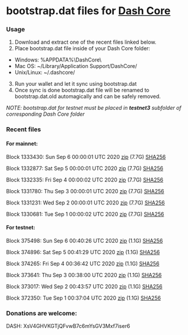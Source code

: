 # bootstrap.dat files for [Dash Core](https://github.com/dashpay/dash)

### Usage

1. Download and extract one of the recent files linked below.
2. Place bootstrap.dat file inside of your Dash Core folder:
 - Windows: %APPDATA%\DashCore\
 - Mac OS: ~/Library/Application Support/DashCore/
 - Unix/Linux: ~/.dashcore/
3. Run your wallet and let it sync using bootstrap.dat
4. Once sync is done bootstrap.dat file will be renamed to bootstrap.dat.old automagically and can be safely removed.

_NOTE: bootstrap.dat for testnet must be placed in **testnet3** subfolder of corresponding Dash Core folder_

### Recent files

#### For mainnet:

Block 1333430: Sun Sep  6 00:00:01 UTC 2020 [zip](https://dash-bootstrap.ams3.digitaloceanspaces.com/mainnet/2020-09-06/bootstrap.dat.zip) (7.7G) [SHA256](https://dash-bootstrap.ams3.digitaloceanspaces.com/mainnet/2020-09-06/sha256.txt)

Block 1332877: Sat Sep  5 00:00:01 UTC 2020 [zip](https://dash-bootstrap.ams3.digitaloceanspaces.com/mainnet/2020-09-05/bootstrap.dat.zip) (7.7G) [SHA256](https://dash-bootstrap.ams3.digitaloceanspaces.com/mainnet/2020-09-05/sha256.txt)

Block 1332335: Fri Sep  4 00:00:02 UTC 2020 [zip](https://dash-bootstrap.ams3.digitaloceanspaces.com/mainnet/2020-09-04/bootstrap.dat.zip) (7.7G) [SHA256](https://dash-bootstrap.ams3.digitaloceanspaces.com/mainnet/2020-09-04/sha256.txt)

Block 1331780: Thu Sep  3 00:00:01 UTC 2020 [zip](https://dash-bootstrap.ams3.digitaloceanspaces.com/mainnet/2020-09-03/bootstrap.dat.zip) (7.7G) [SHA256](https://dash-bootstrap.ams3.digitaloceanspaces.com/mainnet/2020-09-03/sha256.txt)

Block 1331231: Wed Sep  2 00:00:01 UTC 2020 [zip](https://dash-bootstrap.ams3.digitaloceanspaces.com/mainnet/2020-09-02/bootstrap.dat.zip) (7.7G) [SHA256](https://dash-bootstrap.ams3.digitaloceanspaces.com/mainnet/2020-09-02/sha256.txt)

Block 1330681: Tue Sep  1 00:00:02 UTC 2020 [zip](https://dash-bootstrap.ams3.digitaloceanspaces.com/mainnet/2020-09-01/bootstrap.dat.zip) (7.7G) [SHA256](https://dash-bootstrap.ams3.digitaloceanspaces.com/mainnet/2020-09-01/sha256.txt)


#### For testnet:

Block 375498: Sun Sep  6 00:40:26 UTC 2020 [zip](https://dash-bootstrap.ams3.digitaloceanspaces.com/testnet/2020-09-06/bootstrap.dat.zip) (1.1G) [SHA256](https://dash-bootstrap.ams3.digitaloceanspaces.com/testnet/2020-09-06/sha256.txt)

Block 374896: Sat Sep  5 00:41:29 UTC 2020 [zip](https://dash-bootstrap.ams3.digitaloceanspaces.com/testnet/2020-09-05/bootstrap.dat.zip) (1.1G) [SHA256](https://dash-bootstrap.ams3.digitaloceanspaces.com/testnet/2020-09-05/sha256.txt)

Block 374265: Fri Sep  4 00:36:42 UTC 2020 [zip](https://dash-bootstrap.ams3.digitaloceanspaces.com/testnet/2020-09-04/bootstrap.dat.zip) (1.1G) [SHA256](https://dash-bootstrap.ams3.digitaloceanspaces.com/testnet/2020-09-04/sha256.txt)

Block 373641: Thu Sep  3 00:38:00 UTC 2020 [zip](https://dash-bootstrap.ams3.digitaloceanspaces.com/testnet/2020-09-03/bootstrap.dat.zip) (1.1G) [SHA256](https://dash-bootstrap.ams3.digitaloceanspaces.com/testnet/2020-09-03/sha256.txt)

Block 373017: Wed Sep  2 00:43:57 UTC 2020 [zip](https://dash-bootstrap.ams3.digitaloceanspaces.com/testnet/2020-09-02/bootstrap.dat.zip) (1.1G) [SHA256](https://dash-bootstrap.ams3.digitaloceanspaces.com/testnet/2020-09-02/sha256.txt)

Block 372350: Tue Sep  1 00:37:04 UTC 2020 [zip](https://dash-bootstrap.ams3.digitaloceanspaces.com/testnet/2020-09-01/bootstrap.dat.zip) (1.1G) [SHA256](https://dash-bootstrap.ams3.digitaloceanspaces.com/testnet/2020-09-01/sha256.txt)


### Donations are welcome:

DASH: XsV4GHVKGTjQFvwB7c6mYsGV3Mxf7iser6
